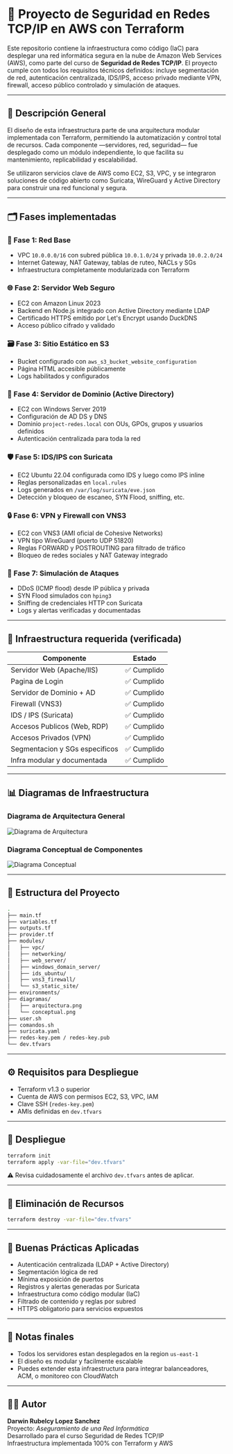 # 🔐 Proyecto de Seguridad en Redes TCP/IP en AWS con Terraform

Este repositorio contiene la infraestructura como código (IaC) para desplegar una red informática segura en la nube de Amazon Web Services (AWS), como parte del curso de **Seguridad de Redes TCP/IP**. El proyecto cumple con todos los requisitos técnicos definidos: incluye segmentación de red, autenticación centralizada, IDS/IPS, acceso privado mediante VPN, firewall, acceso público controlado y simulación de ataques.

---

## 🧠 Descripción General

El diseño de esta infraestructura parte de una arquitectura modular implementada con Terraform, permitiendo la automatización y control total de recursos. Cada componente —servidores, red, seguridad— fue desplegado como un módulo independiente, lo que facilita su mantenimiento, replicabilidad y escalabilidad.

Se utilizaron servicios clave de AWS como EC2, S3, VPC, y se integraron soluciones de código abierto como Suricata, WireGuard y Active Directory para construir una red funcional y segura.

---

## 🗂️ Fases implementadas

### 🧱 Fase 1: Red Base
- VPC `10.0.0.0/16` con subred pública `10.0.1.0/24` y privada `10.0.2.0/24`
- Internet Gateway, NAT Gateway, tablas de ruteo, NACLs y SGs
- Infraestructura completamente modularizada con Terraform

### 🌐 Fase 2: Servidor Web Seguro
- EC2 con Amazon Linux 2023
- Backend en Node.js integrado con Active Directory mediante LDAP
- Certificado HTTPS emitido por Let's Encrypt usando DuckDNS
- Acceso público cifrado y validado

### 🗃️ Fase 3: Sitio Estático en S3
- Bucket configurado con `aws_s3_bucket_website_configuration`
- Página HTML accesible públicamente
- Logs habilitados y configurados

### 🏢 Fase 4: Servidor de Dominio (Active Directory)
- EC2 con Windows Server 2019
- Configuración de AD DS y DNS
- Dominio `project-redes.local` con OUs, GPOs, grupos y usuarios definidos
- Autenticación centralizada para toda la red

### 🛡️ Fase 5: IDS/IPS con Suricata
- EC2 Ubuntu 22.04 configurada como IDS y luego como IPS inline
- Reglas personalizadas en `local.rules`
- Logs generados en `/var/log/suricata/eve.json`
- Detección y bloqueo de escaneo, SYN Flood, sniffing, etc.

### 🔒 Fase 6: VPN y Firewall con VNS3
- EC2 con VNS3 (AMI oficial de Cohesive Networks)
- VPN tipo WireGuard (puerto UDP 51820)
- Reglas FORWARD y POSTROUTING para filtrado de tráfico
- Bloqueo de redes sociales y NAT Gateway integrado

### 🧪 Fase 7: Simulación de Ataques
- DDoS (ICMP flood) desde IP pública y privada
- SYN Flood simulados con `hping3`
- Sniffing de credenciales HTTP con Suricata
- Logs y alertas verificadas y documentadas

---

## 🧩 Infraestructura requerida (verificada)

| Componente                       | Estado    |
|----------------------------------|-----------|
| Servidor Web (Apache/IIS)        | ✅ Cumplido |
| Pagina de Login                  | ✅ Cumplido |
| Servidor de Dominio + AD         | ✅ Cumplido |
| Firewall (VNS3)                  | ✅ Cumplido |
| IDS / IPS (Suricata)             | ✅ Cumplido |
| Accesos Publicos (Web, RDP)      | ✅ Cumplido |
| Accesos Privados (VPN)           | ✅ Cumplido |
| Segmentacion y SGs especificos   | ✅ Cumplido |
| Infra modular y documentada      | ✅ Cumplido |

---


## 📊 Diagramas de Infraestructura

### Diagrama de Arquitectura General

![Diagrama de Arquitectura](diagramas/arquitectura.png)

### Diagrama Conceptual de Componentes

![Diagrama Conceptual](diagramas/conceptual.png)

---

## 📁 Estructura del Proyecto

```bash
.
├── main.tf
├── variables.tf
├── outputs.tf
├── provider.tf
├── modules/
│   ├── vpc/
│   ├── networking/
│   ├── web_server/
│   ├── windows_domain_server/
│   ├── ids_ubuntu/
│   ├── vns3_firewall/
│   └── s3_static_site/
├── environments/
├── diagramas/
│   ├── arquitectura.png
│   └── conceptual.png
├── user.sh
├── comandos.sh
├── suricata.yaml
├── redes-key.pem / redes-key.pub
└── dev.tfvars
```

---

## ⚙️ Requisitos para Despliegue

- Terraform v1.3 o superior
- Cuenta de AWS con permisos EC2, S3, VPC, IAM
- Clave SSH (`redes-key.pem`)
- AMIs definidas en `dev.tfvars`

---

## 🚀 Despliegue

```bash
terraform init
terraform apply -var-file="dev.tfvars"
```

⚠️ Revisa cuidadosamente el archivo `dev.tfvars` antes de aplicar.

---

## 🧹 Eliminación de Recursos

```bash
terraform destroy -var-file="dev.tfvars"
```

---

## 🧠 Buenas Prácticas Aplicadas

- Autenticación centralizada (LDAP + Active Directory)
- Segmentación lógica de red
- Mínima exposición de puertos
- Registros y alertas generadas por Suricata
- Infraestructura como código modular (IaC)
- Filtrado de contenido y reglas por subred
- HTTPS obligatorio para servicios expuestos

---

## 🧠 Notas finales

- Todos los servidores estan desplegados en la region `us-east-1`
- El diseño es modular y facilmente escalable
- Puedes extender esta infraestructura para integrar balanceadores, ACM, o monitoreo con CloudWatch

---
## 👨‍💻 Autor

**Darwin Rubelcy Lopez Sanchez**  
Proyecto: *Aseguramiento de una Red Informática*  
Desarrollado para el curso Seguridad de Redes TCP/IP  
Infraestructura implementada 100% con Terraform y AWS  
